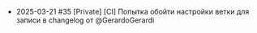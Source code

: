 * 2025-03-21 #35 [Private] [CI] Попытка обойти настройки ветки для записи в changelog от @GerardoGerardi

